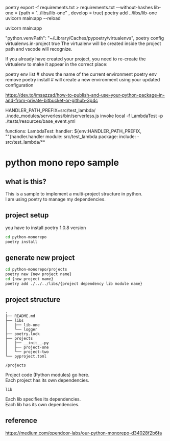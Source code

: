 
poetry export -f requirements.txt > requirements.txt --without-hashes
lib-one = {path = "../libs/lib-one" , develop = true}
poetry add ../libs/lib-one  
uvicorn main:app --reload

uvicorn main:app

 "python.venvPath": "~/Library/Caches/pypoetry/virtualenvs",
poetry config virtualenvs.in-project true
The virtualenv will be created inside the project path and vscode will recognize.

If you already have created your project, you need to re-create the virtualenv to make it appear in the correct place:

poetry env list  # shows the name of the current environment
poetry env remove <current environment>
poetry install  # will create a new environment using your updated configuration

https://dev.to/imsazzad/how-to-publish-and-use-your-python-package-in-and-from-private-bitbucket-or-github-3p4c



HANDLER_PATH_PREFIX=src/test_lambda/ ./node_modules/serverless/bin/serverless.js invoke local -f LambdaTest -p ./tests/resources/base_event.yml


functions:
  LambdaTest:
    handler: ${env:HANDLER_PATH_PREFIX, ""}handler.handler
    module: src/test_lambda
    package:
      include:
        - src/test_lambda/**


# python mono repo sample 

## what is this?

This is a sample to implement a multi-project structure in python.  
I am using poetry to manage my dependencies.  

## project setup

you have to install poetry 1.0.8 version

```bash
cd python-monorepo
poetry install
``` 

## generate new project

```bash
cd python-monorepo/projects
poetry new {new project name}
cd {new project name}
poetry add ./../../libs/{project dependency lib module name}
```


## project structure

```
.
├── README.md
├── libs
│   ├── lib-one
│   └── logger
├── poetry.lock
├── projects
│   ├── __init__.py
│   ├── project-one
│   └── project-two
└── pyproject.toml
```

`/projects`

Project code (Python modules) go here.  
Each project has its own dependencies.  

`lib`

Each lib specifies its dependencies.  
Each lib has its own dependencies.  


## reference

https://medium.com/opendoor-labs/our-python-monorepo-d34028f2b6fa
